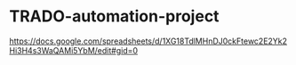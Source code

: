 # TRADO-automation-project

https://docs.google.com/spreadsheets/d/1XG18TdlMHnDJ0ckFtewc2E2Yk2Hi3H4s3WaQAMi5YbM/edit#gid=0
